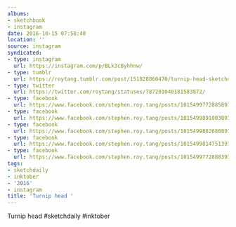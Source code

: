 ```yaml
---
albums:
- sketchbook
- instagram
date: 2016-10-15 07:58:40
location: ''
source: instagram
syndicated:
- type: instagram
  url: https://instagram.com/p/BLk3cByhhnw/
- type: tumblr
  url: https://roytang.tumblr.com/post/151828860470/turnip-head-sketchdaily-inktober
- type: twitter
  url: https://twitter.com/roytang/statuses/787201040181583872/
- type: facebook
  url: https://www.facebook.com/stephen.roy.tang/posts/10154997728858912:0
- type: facebook
  url: https://www.facebook.com/stephen.roy.tang/posts/10154998910038912
- type: facebook
  url: https://www.facebook.com/stephen.roy.tang/posts/10154998826808912
- type: facebook
  url: https://www.facebook.com/stephen.roy.tang/posts/10154998147513912
- type: facebook
  url: https://www.facebook.com/stephen.roy.tang/posts/10154997728883912
tags:
- sketchdaily
- inktober
- '2016'
- instagram
title: 'Turnip head '
---
```


Turnip head #sketchdaily #inktober